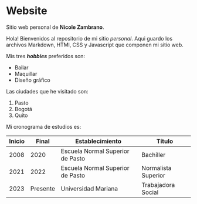 # Website

Sitio web personal de **Nicole Zambrano**.

Hola! Bienvenidos al repositorio de mi sitio _personal_. Aqui guardo los archivos Markdown, HTMl, CSS y Javascript que componen mi sitio web.

Mis tres **_hobbies_** preferidos son:

- Bailar
- Maquillar
- Diseño gráfico

Las ciudades que he visitado son:

1. Pasto
1. Bogotá
1. Quito

Mi cronograma de estudios es:

|Inicio|Final|Establecimiento|Título|
|------|-----|---------------|-----|
|2008|2020|Escuela Normal Superior de Pasto|Bachiller|
|2021|2022| Escuela Normal Superior de Pasto|Normalista Superior|
|2023|Presente|Universidad Mariana|Trabajadora Social|